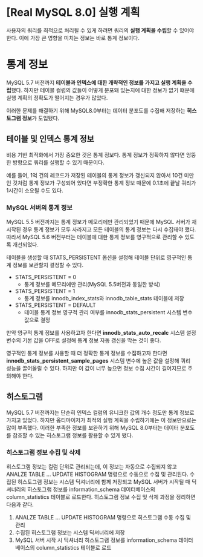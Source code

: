 # [Real MySQL 8.0] 실행 계획

사용자의 쿼리를 최적으로 처리될 수 있게 하려면 쿼리의 **실행 계획을 수립**할 수 있어야 한다. 이에 가장 큰 영향을 미치는 정보는 바로 통계 정보이다.

# 통계 정보

MySQL 5.7 버전까지 **테이블과 인덱스에 대한 개략적인 정보를 가지고 실행 계획을 수립**했다. 하지만 테이블 컬럼의 값들이 어떻게 분포돼 있는지에 대한 정보가 없기 떄문에 실행 계획의 정확도가 떨어지는 경우가 많았다.

이러한 문제를 해결하기 위해 MySQL8.0부터는 데이터 분포도를 수집해 저장하는 **히스토그램 정보**가 도입됐다.

## 테이블 및 인덱스 통계 정보

비용 기반 최적화에서 가장 중요한 것은 통계 정보다.
통계 정보가 정확하지 않다면 엉뚱한 방향으로 쿼리를 실행할 수 있기 때문이다.

예를 들어, 1억 건의 레코드가 저장된 테이블의 통계 정보가 갱신되지 않아서 10건 미만인 것처럼 통계 정보가 구성되어 있다면 부정확한 통계 정보 때문에 0.1초에 끝날 쿼리가 1시간이 소요될 수도 있다.

### MySQL 서버의 통계 정보

MySQL 5.5 버전까지는 통계 정보가 메모리에만 관리되었기 때문에 MySQL 서버가 재시작된 경우 통계 정보가 모두 사라지고 모든 테이블의 통계 정보는 다시 수집돼야 했다. 따라서 MySQL 5.6 버전부터는 테이블에 대한 통계 정보를 영구적으로 관리할 수 있도록 개선되었다.

테이블을 생성할 때 STATS_PERSISTENT 옵션을 설정해 테이블 단위로 영구적인 통계 정보를 보관할지 결정할 수 있다.

- STATS_PERSISTENT = 0
  - 통계 정보를 메모리에만 관리(MySQL 5.5버전과 동일한 방식)
- STATS_PERSISTENT = 1
  - 통계 정보를 innodb_index_stats와 innodb_table_stats 테이블에 저장
- STATS_PERSISTENT = DEFAULT
  - 테이블 통계 정보 영구적 관리 여부를 innodb_stats_persistent 시스템 변수 값으로 결정


만약 영구적 통계 정보를 사용하고자 한다면 **innodb_stats_auto_recalc** 시스템 설정 변수의 기본 값을 OFF로 설정해 통계 정보 자동 갱신을 막는 것이 좋다.

영구적인 통계 정보를 사용할 때 더 정확한 통계 정보를 수집하고자 한다면 **innodb_stats_persistent_sample_pages** 시스템 변수에 높은 값을 설정해 쿼리 성능을 끌어올릴 수 있다. 하지만 이 값이 너무 높으면 정보 수집 시간이 길어지므로 주의해야 한다.

## 히스토그램

MySQL 5.7 버전까지는 단순히 인덱스 컬럼의 유니크한 값의 개수 정도만 통계 정보로 가지고 있었다. 하지만 옵티마이저가 최적의 실행 계획을 수립하기에는 이 정보만으로는 많이 부족했다. 이러한 부족한 정보를 보완하기 위해 MySQL 8.0부터는 데이터 분포도를 참조할 수 있는 히스토그램 정보를 활용할 수 있게 됐다.

### 히스토그램 정보 수집 및 삭제

히스토그램 정보는 컬럼 단위로 관리되는데, 이 정보는 자동으로 수집되지 않고 ANALZE TABLE … UPDATE HISTOGRAM 명령으로 수동으로 수집 및 관리된다. 수집된 히스토그램 정보는 시스템 딕셔너리에 함께 저장되고 MySQL 서버가 시작될 때 딕셔너리의 히스토그램 정보를 information_schema 데이터베이스의 column_statistics 테이블로 로드한다. 히스토그램 정보 수집 및 삭제 과정을 정리하면 다음과 같다.

1. ANALZE TABLE … UPDATE HISTOGRAM 명령으로 히스토그램 수동 수집 및 관리
2. 수집된 히스토그램 정보는 시스템 딕셔너리에 저장
3. MySQL 서버 시작 시 딕셔너리 히스토그램 정보를 information_schema 데이터베이스의 column_statistics 테이블로 로드